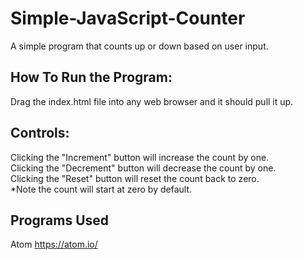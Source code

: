 # Simple-JavaScript-Counter
A simple program that counts up or down based on user input.

## How To Run the Program:
Drag the index.html file into any web browser and it should pull it up. 

## Controls:
Clicking the "Increment" button will increase the count by one.  
Clicking the "Decrement" button will decrease the count by one.  
Clicking the "Reset" button will reset the count back to zero.  
*Note the count will start at zero by default.

## Programs Used
Atom https://atom.io/
